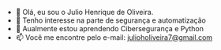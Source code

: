 - 👋 Olá, eu sou o Julio Henrique de Oliveira.
- 👀 Tenho interesse na parte de segurança e automatização
- 🌱 Aualmente estou aprendendo Cibersegurança e Python
- 📫 Você me encontre pelo e-mail: julioholiveira7@gmail.com
<!---
julioho7/julioho7 is a ✨ special ✨ repository because its `README.md` (this file) appears on your GitHub profile.
You can click the Preview link to take a look at your changes.
--->
